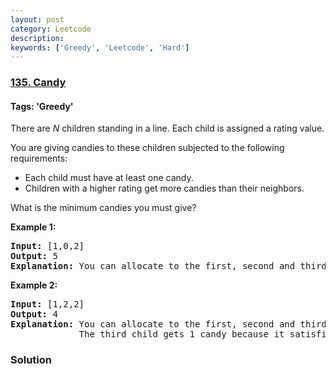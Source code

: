 ```yaml
---
layout: post
category: Leetcode
description: 
keywords: ['Greedy', 'Leetcode', 'Hard']
---
```

### [135. Candy](https://leetcode.com/problems/candy)

#### Tags: 'Greedy'

<div class="content__u3I1 question-content__JfgR"><div><p>There are <em>N</em> children standing in a line. Each child is assigned a rating value.</p>
<p>You are giving candies to these children subjected to the following requirements:</p>
<ul>
<li>Each child must have at least one candy.</li>
<li>Children with a higher rating get more candies than their neighbors.</li>
</ul>
<p>What is the minimum candies you must give?</p>
<p><strong>Example 1:</strong></p>
<pre><strong>Input:</strong> [1,0,2]
<strong>Output:</strong> 5
<strong>Explanation:</strong> You can allocate to the first, second and third child with 2, 1, 2 candies respectively.
</pre>
<p><strong>Example 2:</strong></p>
<pre><strong>Input:</strong> [1,2,2]
<strong>Output:</strong> 4
<strong>Explanation:</strong> You can allocate to the first, second and third child with 1, 2, 1 candies respectively.
             The third child gets 1 candy because it satisfies the above two conditions.
</pre>
</div></div>

### Solution
